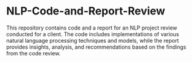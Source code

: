 # NLP-Code-and-Report-Review
This repository contains code and a report for an NLP project review conducted for a client. The code includes implementations of various natural language processing techniques and models, while the report provides insights, analysis, and recommendations based on the findings from the code review. 
